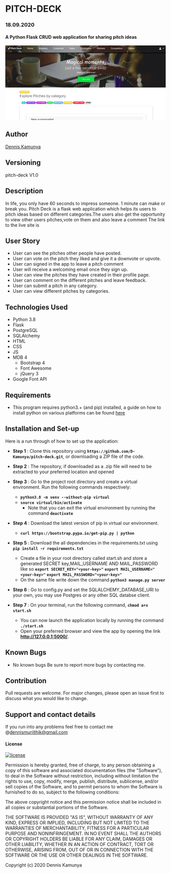 # PITCH-DECK
### 18.09.2020
####  A Python Flask CRUD web application for sharing pitch ideas

![alt text](app.png)

## Author
[Dennis Kamunya](https://github.com/D-Kamunya)

## Versioning
pitch-deck V1.0

## Description
In life, you only have 60 seconds to impress someone. 1 minute can make or break you.
Pitch Deck is a flask web application which helps its users to pitch ideas based on different categories.The users also get the opportunity to view other users pitches,vote on them and also leave a comment 
The link to the live site is 

## User Story
* User can see the pitches other people have posted.
* User can vote on the pitch they liked and give it a downvote or upvote.
* User can signed in the app to leave a pitch comment
* User will receive a welcoming email once they sign up.
* User can view the pitches they have created in their profile page.
* User can comment on the different pitches and leave feedback.
* User can submit a pitch in any category.
* User can view different pitches by categories.

## Technologies Used
* Python 3.8
* Flask 
* PostgreSQL
* SQLAlchemy
* HTML  
* CSS
* JS
* MDB 4
    * Bootstrap 4
    * Font Awesome 
    * jQuery 3
* Google Font API

## Requirements
* This program requires python3.+ (and pip) installed, a guide on how to install python on various platforms can be found [here](https://www.python.org/)


## Installation and Set-up
Here is a run through of how to set up the application:
* **Step 1** : Clone this repository using **`https://github.com/D-Kamunya/pitch-deck.git`**, or downloading a ZIP file of the code.
* **Step 2** : The repository, if downloaded as a .zip file will need to be extracted to your preferred location and opened
* **Step 3** : Go to the project root directory and  create a virtual environment. Run the following commands respectively:
    * **`python3.8 -m venv --without-pip virtual`**
    * **`source virtual/bin/activate`**
        * Note that you can exit the virtual environment by running the command **`deactivate`**
* **Step 4** :  Download the latest version of pip in virtual our environment.   
    * **`curl https://bootstrap.pypa.io/get-pip.py | python`**  

* **Step 5** : Download the all dependencies in the requirements.txt using **`pip install -r requirements.txt`**
    * Create a file in your root directory called start.sh and store a generated SECRET key,MAIL_USERNAME AND MAIL_PASSWORD like so **`export SECRET_KEY="<your-key>"`**
    **`export MAIL_USERNAME="<your-key>"`**
    **`export MAIL_PASSWORD="<your-key>"`**
    * On the same file write down the command **`python3 manage.py server`** 
* **Step 6** : Go to config.py and set the SQLALCHEMY_DATABASE_URI to your own, you may use Postgres or any other SQL databse client.    
* **Step 7** : On your terminal, run the following command, **`chmod a+x start.sh`**
    * You can now launch the application locally by running the command **`./start.sh`** 
    * Open your preferred browser and view the app by opening the link **http://127.0.0.1:5000/**.

## Known Bugs
* No known bugs
Be sure to report more bugs by contacting me.

## Contribution
Pull requests are welcome. For major changes, please open an issue first to discuss what you would like to change.
## Support and contact details
If you run into any problems feel free to contact me @dennismuriithik@gmail.com

#### License
[![license](https://img.shields.io/github/license/DAVFoundation/captain-n3m0.svg?style=flat-square)](https://github.com/DAVFoundation/captain-n3m0/blob/master/LICENSE)

Permission is hereby granted, free of charge, to any person obtaining a copy of this software and associated documentation files (the "Software"), to deal in the Software without restriction, including without limitation the rights to use, copy, modify, merge, publish, distribute, sublicense, and/or sell copies of the Software, and to permit persons to whom the Software is furnished to do so, subject to the following conditions:

The above copyright notice and this permission notice shall be included in all copies or substantial portions of the Software.

THE SOFTWARE IS PROVIDED "AS IS", WITHOUT WARRANTY OF ANY KIND, EXPRESS OR IMPLIED, INCLUDING BUT NOT LIMITED TO THE WARRANTIES OF MERCHANTABILITY, FITNESS FOR A PARTICULAR PURPOSE AND NONINFRINGEMENT. IN NO EVENT SHALL THE AUTHORS OR COPYRIGHT HOLDERS BE LIABLE FOR ANY CLAIM, DAMAGES OR OTHER LIABILITY, WHETHER IN AN ACTION OF CONTRACT, TORT OR OTHERWISE, ARISING FROM, OUT OF OR IN CONNECTION WITH THE SOFTWARE OR THE USE OR OTHER DEALINGS IN THE SOFTWARE.

Copyright (c) 2020 Dennis Kamunya
